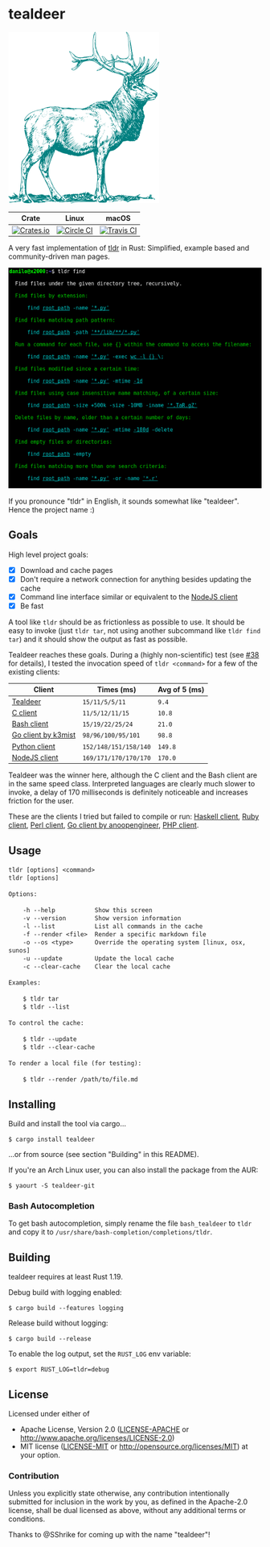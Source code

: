 # tealdeer

![teal deer](deer.png)

|Crate|Linux|macOS|
|:---:|:---:|:---:|
|[![Crates.io][crates-io-badge]][crates-io]|[![Circle CI][circle-ci-badge]][circle-ci]|[![Travis CI][travis-ci-badge]][travis-ci]|

A very fast implementation of [tldr](https://github.com/tldr-pages/tldr) in
Rust: Simplified, example based and community-driven man pages.

![screenshot](screenshot.png)

If you pronounce "tldr" in English, it sounds somewhat like "tealdeer". Hence the project name :)

## Goals

High level project goals:

- [x] Download and cache pages
- [x] Don't require a network connection for anything besides updating the cache
- [x] Command line interface similar or equivalent to the [NodeJS client][tldr-node-client]
- [x] Be fast

A tool like `tldr` should be as frictionless as possible to use. It should be
easy to invoke (just `tldr tar`, not using another subcommand like `tldr find
tar`) and it should show the output as fast as possible.

Tealdeer reaches these goals. During a (highly non-scientific) test (see
[#38](https://github.com/dbrgn/tealdeer/issues/38) for details), I tested the
invocation speed of `tldr <command>` for a few of the existing clients:

| Client | Times (ms) | Avg of 5 (ms) |
| --- | --- | --- |
| [Tealdeer](https://github.com/dbrgn/tealdeer/) | `15/11/5/5/11` | `9.4` |
| [C client](https://github.com/tldr-pages/tldr-cpp-client) | `11/5/12/11/15` | `10.8` |
| [Bash client](https://github.com/pepa65/tldr-bash-client) | `15/19/22/25/24` | `21.0` |
| [Go client by k3mist](https://github.com/k3mist/tldr/) | `98/96/100/95/101` | `98.8` |
| [Python client](https://github.com/lord63/tldr.py) | `152/148/151/158/140` | `149.8` |
| [NodeJS client](https://github.com/tldr-pages/tldr-node-client) | `169/171/170/170/170` | `170.0` |

Tealdeer was the winner here, although the C client and the Bash client are in
the same speed class. Interpreted languages are clearly much slower to invoke,
a delay of 170 milliseconds is definitely noticeable and increases friction for
the user.

These are the clients I tried but failed to compile or run:
[Haskell client](https://github.com/psibi/tldr-hs),
[Ruby client](https://github.com/YellowApple/tldrb),
[Perl client](https://github.com/skaji/perl-tldr),
[Go client by anoopengineer](https://github.com/anoopengineer/tldr/),
[PHP client](https://github.com/BrainMaestro/tldr-php).

## Usage

    tldr [options] <command>
    tldr [options]

    Options:

        -h --help           Show this screen
        -v --version        Show version information
        -l --list           List all commands in the cache
        -f --render <file>  Render a specific markdown file
        -o --os <type>      Override the operating system [linux, osx, sunos]
        -u --update         Update the local cache
        -c --clear-cache    Clear the local cache

    Examples:

        $ tldr tar
        $ tldr --list

    To control the cache:

        $ tldr --update
        $ tldr --clear-cache

    To render a local file (for testing):

        $ tldr --render /path/to/file.md


## Installing

Build and install the tool via cargo...

    $ cargo install tealdeer

...or from source (see section "Building" in this README).

If you're an Arch Linux user, you can also install the package from the AUR:

    $ yaourt -S tealdeer-git

### Bash Autocompletion

To get bash autocompletion, simply rename the file `bash_tealdeer` to `tldr`
and copy it to `/usr/share/bash-completion/completions/tldr`.


## Building

tealdeer requires at least Rust 1.19.

Debug build with logging enabled:

    $ cargo build --features logging

Release build without logging:

    $ cargo build --release

To enable the log output, set the `RUST_LOG` env variable:

    $ export RUST_LOG=tldr=debug


## License

Licensed under either of

 * Apache License, Version 2.0 ([LICENSE-APACHE](LICENSE-APACHE) or
   http://www.apache.org/licenses/LICENSE-2.0)
 * MIT license ([LICENSE-MIT](LICENSE-MIT) or
   http://opensource.org/licenses/MIT) at your option.


### Contribution

Unless you explicitly state otherwise, any contribution intentionally submitted
for inclusion in the work by you, as defined in the Apache-2.0 license, shall
be dual licensed as above, without any additional terms or conditions.

Thanks to @SShrike for coming up with the name "tealdeer"!


[tldr-node-client]: https://github.com/tldr-pages/tldr-node-client

<!-- Badges -->
[circle-ci]: https://circleci.com/gh/dbrgn/tealdeer/tree/master
[circle-ci-badge]: https://circleci.com/gh/dbrgn/tealdeer/tree/master.svg?style=shield
[travis-ci]: https://travis-ci.org/dbrgn/tealdeer
[travis-ci-badge]: https://travis-ci.org/dbrgn/tealdeer.svg?branch=master
[crates-io]: https://crates.io/crates/tealdeer
[crates-io-badge]: https://img.shields.io/crates/v/tealdeer.svg
